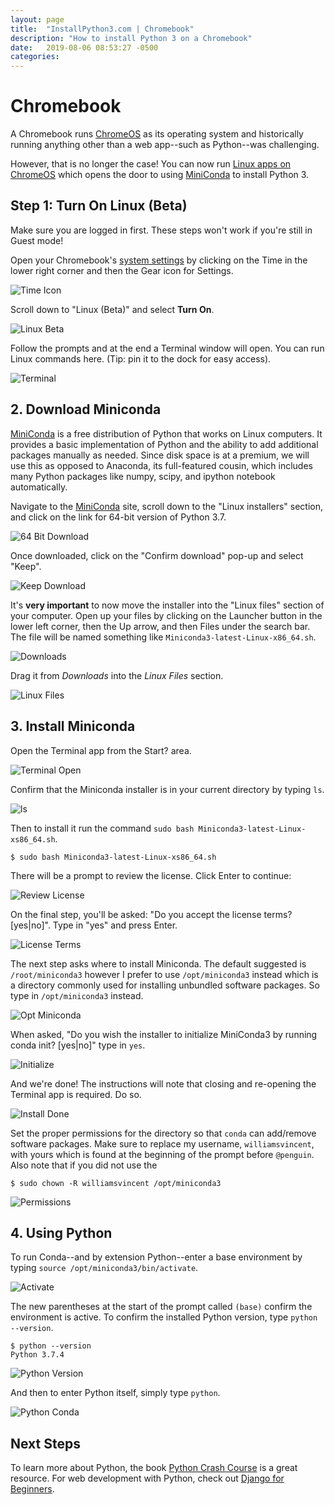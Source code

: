 ```yaml
---
layout: page
title:  "InstallPython3.com | Chromebook"
description: "How to install Python 3 on a Chromebook"
date:   2019-08-06 08:53:27 -0500
categories:
---
```


# Chromebook

A Chromebook runs [ChromeOS](https://en.wikipedia.org/wiki/Chrome_OS) as its operating system and historically running anything other than a web app--such as Python--was challenging.

However, that is no longer the case! You can now run [Linux apps on ChromeOS](https://support.google.com/chromebook/answer/9145439?hl=en) which opens the door to using [MiniConda](https://docs.conda.io/en/latest/miniconda.html) to install Python 3.

## Step 1: Turn On Linux (Beta)

Make sure you are logged in first. These steps won't work if you're still in Guest mode!

Open your Chromebook's [system settings](chrome://settings) by clicking on the Time in the lower right corner and then the Gear icon for Settings.

<img class="img-fluid" src="{{ site.url }}/assets/images/chromebook/time_icon.png" alt="Time Icon">

Scroll down to "Linux (Beta)" and select **Turn On**.

<img class="img-fluid" src="{{ site.url }}/assets/images/chromebook/linux_beta.png" alt="Linux Beta">

Follow the prompts and at the end a Terminal window will open. You can run Linux commands here. (Tip: pin it to the dock for easy access).

<img class="img-fluid" src="{{ site.url }}/assets/images/chromebook/terminal.png" alt="Terminal">


## 2. Download Miniconda

[MiniConda](https://docs.conda.io/en/latest/miniconda.html) is a free distribution of Python that works on Linux computers. It provides a basic implementation of Python and the ability to add additional packages manually as needed. Since disk space is at a premium, we will use this as opposed to Anaconda, its full-featured cousin, which includes many Python packages like numpy, scipy, and ipython notebook automatically.

Navigate to the [MiniConda](https://docs.conda.io/en/latest/miniconda.html) site, scroll down to the "Linux installers" section, and click on the link for 64-bit version of Python 3.7.

<img class="img-fluid" src="{{ site.url }}/assets/images/chromebook/64_bit_download.png" alt="64 Bit Download">

Once downloaded, click on the "Confirm download" pop-up and select "Keep".

<img class="img-fluid" src="{{ site.url }}/assets/images/chromebook/confirm_download_keep.png" alt="Keep Download">

It's **very important** to now move the installer into the "Linux files" section of your computer. Open up your files by clicking on the Launcher button in the lower left corner, then the Up arrow, and then Files under the search bar. The file will be named something like `Miniconda3-latest-Linux-x86_64.sh`.

<img class="img-fluid" src="{{ site.url }}/assets/images/chromebook/downloads.png" alt="Downloads">

Drag it from *Downloads* into the *Linux Files* section.

<img class="img-fluid" src="{{ site.url }}/assets/images/chromebook/linux_files.png" alt="Linux Files">

## 3. Install Miniconda

Open the Terminal app from the Start? area.

<img class="img-fluid" src="{{ site.url }}/assets/images/chromebook/terminal_open.png" alt="Terminal Open">

Confirm that the Miniconda installer is in your current directory by typing `ls`.

<img class="img-fluid" src="{{ site.url }}/assets/images/chromebook/ls.png" alt="ls">

Then to install it run the command `sudo bash Miniconda3-latest-Linux-xs86_64.sh`.

```
$ sudo bash Miniconda3-latest-Linux-xs86_64.sh
```

There will be a prompt to review the license. Click Enter to continue:

<img class="img-fluid" src="{{ site.url }}/assets/images/chromebook/review_license.png" alt="Review License">

On the final step, you'll be asked: "Do you accept the license terms? [yes|no]". Type in "yes" and press Enter.

<img class="img-fluid" src="{{ site.url }}/assets/images/chromebook/license_terms.png" alt="License Terms">

The next step asks where to install Miniconda. The default suggested is `/root/miniconda3` however I prefer to use `/opt/miniconda3` instead which is a directory commonly used for installing unbundled software packages. So type in `/opt/miniconda3` instead.

<img class="img-fluid" src="{{ site.url }}/assets/images/chromebook/opt_miniconda.png" alt="Opt Miniconda">

When asked, "Do you wish the installer to initialize MiniConda3 by running conda init? [yes|no]" type in `yes`.

<img class="img-fluid" src="{{ site.url }}/assets/images/chromebook/initialize.png" alt="Initialize">

And we're done! The instructions will note that closing and re-opening the Terminal app is required. Do so.

<img class="img-fluid" src="{{ site.url }}/assets/images/chromebook/install_done.png" alt="Install Done">

Set the proper permissions for the directory so that `conda` can add/remove software packages. Make sure to replace my username, `williamsvincent`, with yours which is found at the beginning of the prompt before `@penguin`. Also note that if you did not use the

```
$ sudo chown -R williamsvincent /opt/miniconda3
```

<img class="img-fluid" src="{{ site.url }}/assets/images/chromebook/sudo_chown.png" alt="Permissions">


## 4. Using Python

To run Conda--and by extension Python--enter a base environment by typing `source /opt/miniconda3/bin/activate`.

<img class="img-fluid" src="{{ site.url }}/assets/images/chromebook/activate.png" alt="Activate">

The new parentheses at the start of the prompt called `(base)` confirm the environment is active. To confirm the installed Python version, type `python --version`.

```
$ python --version
Python 3.7.4
```

<img class="img-fluid" src="{{ site.url }}/assets/images/chromebook/python_version.png" alt="Python Version">

And then to enter Python itself, simply type `python`.

<img class="img-fluid" src="{{ site.url }}/assets/images/chromebook/python_conda.png" alt="Python Conda">


## Next Steps
To learn more about Python, the book [Python Crash Course](https://amzn.to/2okggMH) is a great resource. For web development with Python, check out [Django for Beginners](https://djangoforbeginners.com).
